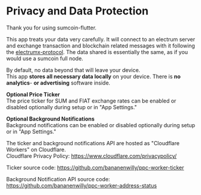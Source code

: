 # Privacy and Data Protection
Thank you for using sumcoin-flutter.

This app treats your data very carefully.
It will connect to an electrum server and exchange transaction and blockchain related messages with it following the [electrumx-protocol](https://electrumx.readthedocs.io/en/latest/protocol-basics.html "electrumx-protocol").
The data shared is essentially the same, as if you would use a sumcoin full node.

By default, no data beyond that will leave your device.  
This app **stores all necessary data locally** on your device.
There is **no analytics**- **or advertising** software inside.

**Optional Price Ticker**  
The price ticker for SUM and FIAT exchange rates can be enabled or disabled optionally during setup or in "App Settings."

**Optional Background Notifications**  
Background notifications can be enabled or disabled optionally during setup or in "App Settings."

The ticker and background notifications API are hosted as "Cloudflare Workers" on Cloudflare.  
Cloudflare Privacy Policy: https://www.cloudflare.com/privacypolicy/

Ticker source code:
https://github.com/bananenwilly/ppc-worker-ticker

Background Notification API source code:
https://github.com/bananenwilly/ppc-worker-address-status
